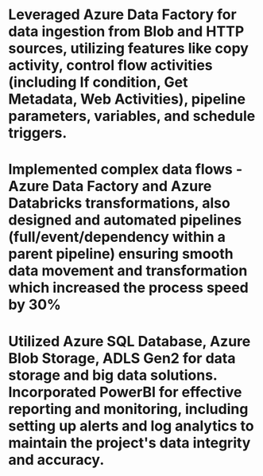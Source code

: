 # Leveraged Azure Data Factory for data ingestion from Blob and HTTP sources, utilizing features like copy activity, control flow activities (including If condition, Get Metadata, Web Activities), pipeline parameters, variables, and schedule triggers.
# Implemented complex data flows - Azure Data Factory and Azure Databricks transformations, also designed and automated pipelines (full/event/dependency within a parent pipeline) ensuring smooth data movement and transformation which increased the process speed by 30%
# Utilized Azure SQL Database, Azure Blob Storage, ADLS Gen2 for data storage and big data solutions. Incorporated PowerBI for effective reporting and monitoring, including setting up alerts and log analytics to maintain the project's data integrity and accuracy.
